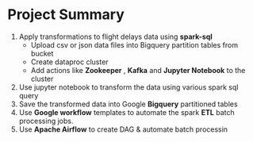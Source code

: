 # Project Summary

1. Apply transformations to flight delays data using **spark-sql**
   * Upload csv or json data files into Bigquery partition tables from bucket
   * Create dataproc cluster 
   * Add actions like **Zookeeper** , **Kafka** and **Jupyter Notebook** to the cluster
4. Use jupyter notebook to transform the data using various spark sql query
2. Save the transformed data into Google **Bigquery** partitioned tables
3. Use **Google workflow** templates to automate the spark **ETL** batch processing jobs.
4. Use **Apache Airflow** to create DAG & automate batch processin

